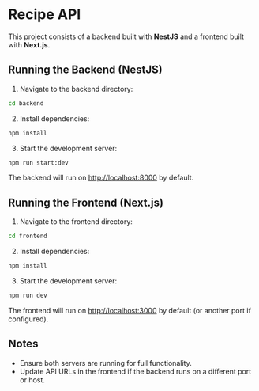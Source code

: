 # Recipe API

This project consists of a backend built with **NestJS** and a frontend built with **Next.js**.

## Running the Backend (NestJS)

1. Navigate to the backend directory:

```bash
cd backend
```

2. Install dependencies:

```bash
npm install
```

3. Start the development server:

```bash
npm run start:dev
```

The backend will run on [http://localhost:8000](http://localhost:8000) by default.

## Running the Frontend (Next.js)

1. Navigate to the frontend directory:

```bash
cd frontend
```

2. Install dependencies:

```bash
npm install
```

3. Start the development server:

```bash
npm run dev
```

The frontend will run on [http://localhost:3000](http://localhost:3000) by default (or another port if configured).

## Notes

- Ensure both servers are running for full functionality.
- Update API URLs in the frontend if the backend runs on a different port or host.
